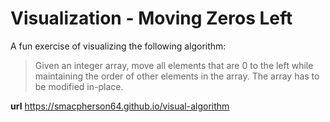 # Visualization - Moving Zeros Left

A fun exercise of visualizing the following algorithm:

> Given an integer array, move all elements that are 0 to the left while maintaining the order of other elements in the array. The array has to be modified in-place.

**url**
https://smacpherson64.github.io/visual-algorithm
